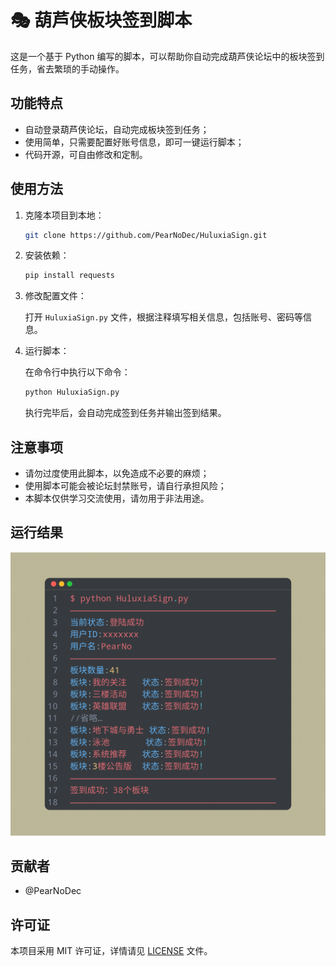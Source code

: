 # 🎭 葫芦侠板块签到脚本

这是一个基于 Python 编写的脚本，可以帮助你自动完成葫芦侠论坛中的板块签到任务，省去繁琐的手动操作。

## 功能特点

- 自动登录葫芦侠论坛，自动完成板块签到任务；
- 使用简单，只需要配置好账号信息，即可一键运行脚本；
- 代码开源，可自由修改和定制。

## 使用方法

1. 克隆本项目到本地：

   ```bash
   git clone https://github.com/PearNoDec/HuluxiaSign.git
   ```

2. 安装依赖：

   ```bash
   pip install requests
   ```

3. 修改配置文件：

   打开 `HuluxiaSign.py` 文件，根据注释填写相关信息，包括账号、密码等信息。

4. 运行脚本：

   在命令行中执行以下命令：

   ```bash
   python HuluxiaSign.py
   ```

   执行完毕后，会自动完成签到任务并输出签到结果。

## 注意事项

- 请勿过度使用此脚本，以免造成不必要的麻烦；
- 使用脚本可能会被论坛封禁账号，请自行承担风险；
- 本脚本仅供学习交流使用，请勿用于非法用途。

## 运行结果

![Image text](SuccessSign.png)

## 贡献者

- @PearNoDec

## 许可证

本项目采用 MIT 许可证，详情请见 [LICENSE](./LICENSE) 文件。
